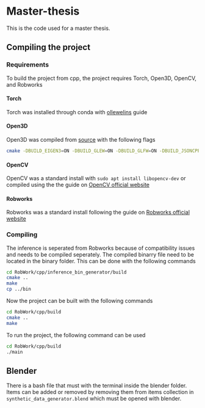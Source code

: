 # Master-thesis
This is the code used for a master thesis.

## Compiling the project
### Requirements
To build the project from cpp, the project requires Torch, Open3D, OpenCV, and Robworks 

#### Torch
Torch was installed through conda with [ollewelins](https://github.com/ollewelin/Installing-and-Test-PyTorch-C-API-on-Ubuntu-with-GPU-enabled) guide

#### Open3D
Open3D was compiled from [source](http://www.open3d.org/docs/release/compilation.html) with the following flags
```bash
cmake -DBUILD_EIGEN3=ON -DBUILD_GLEW=ON -DBUILD_GLFW=ON -DBUILD_JSONCPP=ON -DBUILD_PNG=ON -DGLIBCXX_USE_CXX11_ABI=ON -DPYTHON_EXECUTABLE=/usr/bin/python -DBUILD_UNIT_TESTS=ON ..
```

#### OpenCV
OpenCV was a standard install with `sudo apt install libopencv-dev` or compiled using the the guide on [OpenCV official website](https://docs.opencv.org/master/d7/d9f/tutorial_linux_install.html)

#### Robworks
Robworks was a standard install following the guide on [Robworks official website](https://www.robwork.dk/installation/ubuntu/)

### Compiling
The inference is seperated from Robworks because of compatibility issues and needs to be compiled seperately. The compiled binarry file need to be located in the binary folder. This can be done with the following commands
```bash
cd RobWork/cpp/inference_bin_generator/build
cmake ..
make
cp ../bin
```

Now the project can be built with the following commands
```bash
cd RobWork/cpp/build
cmake ..
make
```

To run the project, the following command can be used
```bash
cd RobWork/cpp/build
./main
```


## Blender
There is a bash file that must with the terminal inside the blender folder.
Items can be added or removed by removing them from items collection in `synthetic_data_generator.blend` which must be opened with blender.